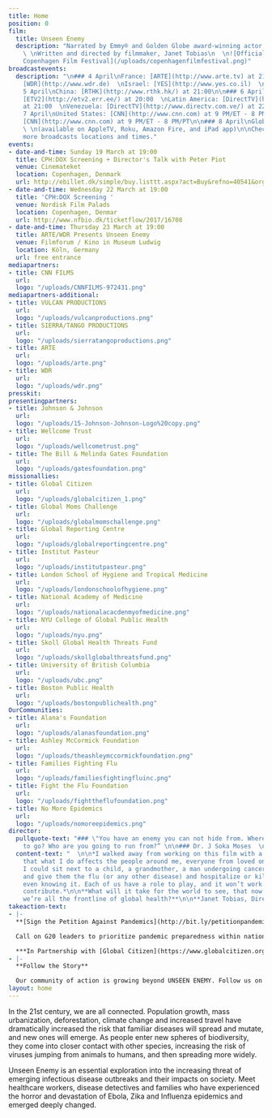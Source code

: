 ```yaml
---
title: Home
position: 0
film:
  title: Unseen Enemy
  description: "Narrated by Emmy® and Golden Globe award-winning actor, Jeffrey Wright
    \ \nWritten and directed by filmmaker, Janet Tobias\n  \n![Official Selection:
    Copenhagen Film Festival](/uploads/copenhagenfilmfestival.png)"
broadcastevents:
  description: "\n### 4 April\nFrance: [ARTE](http://www.arte.tv) at 21:55  \nGermany:
    [WDR](http://www.wdr.de)  \nIsrael: [YES](http://www.yes.co.il)  \nPoland: [TVN](http://www.tvn.pl/)\n\n###
    5 April\nChina: [RTHK](http://www.rthk.hk/) at 21:00\n\n### 6 April\nEstonia:
    [ETV2](http://etv2.err.ee/) at 20:00  \nLatin America: [DirectTV](http://www.directvla.com/)
    at 21:00  \nVenezuela: [DirectTV](http://www.directv.com.ve/) at 22:00\n\n###
    7 April\nUnited States: [CNN](http://www.cnn.com) at 9 PM/ET - 8 PM/PT  \nCanada:
    [CNN](http://www.cnn.com) at 9 PM/ET - 8 PM/PT\n\n### 8 April\nGlobally: [CNN.com/go](http://www.cnn.com/go)
    \ \n(available on AppleTV, Roku, Amazon Fire, and iPad app)\n\nCheck back for
    more broadcasts locations and times."
events:
- date-and-time: Sunday 19 March at 19:00
  title: CPH:DOX Screening + Director's Talk with Peter Piot
  venue: Cinemateket
  location: Copenhagen, Denmark
  url: http://ebillet.dk/simple/buy.listtt.aspx?act=Buy&refno=40541&orgno=156&sysno=3
- date-and-time: Wednesday 22 March at 19:00
  title: 'CPH:DOX Screening '
  venue: Nordisk Film Palads
  location: Copenhagen, Denmar
  url: http://www.nfbio.dk/ticketflow/2017/16708
- date-and-time: Thursday 23 March at 19:00
  title: ARTE/WDR Presents Unseen Enemy
  venue: Filmforum / Kino in Museum Ludwig
  location: Köln, Germany
  url: free entrance
mediapartners:
- title: CNN FILMS
  url: 
  logo: "/uploads/CNNFILMS-972431.png"
mediapartners-additional:
- title: VULCAN PRODUCTIONS
  url: 
  logo: "/uploads/vulcanproductions.png"
- title: SIERRA/TANGO PRODUCTIONS
  url: 
  logo: "/uploads/sierratangoproductions.png"
- title: ARTE
  url: 
  logo: "/uploads/arte.png"
- title: WDR
  url: 
  logo: "/uploads/wdr.png"
presskit: 
presentingpartners:
- title: Johnson & Johnson
  url: 
  logo: "/uploads/15-Johnson-Johnson-Logo%20copy.png"
- title: Wellcome Trust
  url: 
  logo: "/uploads/wellcometrust.png"
- title: The Bill & Melinda Gates Foundation
  url: 
  logo: "/uploads/gatesfoundation.png"
missionallies:
- title: Global Citizen
  url: 
  logo: "/uploads/globalcitizen_1.png"
- title: Global Moms Challenge
  url: 
  logo: "/uploads/globalmomschallenge.png"
- title: Global Reporting Centre
  url: 
  logo: "/uploads/globalreportingcentre.png"
- title: Institut Pasteur
  url: 
  logo: "/uploads/institutpasteur.png"
- title: London School of Hygiene and Tropical Medicine
  url: 
  logo: "/uploads/londonschoolofhygiene.png"
- title: National Academy of Medicine
  url: 
  logo: "/uploads/nationalacacdenmyofmedicine.png"
- title: NYU College of Global Public Health
  url: 
  logo: "/uploads/nyu.png"
- title: Skoll Global Health Threats Fund
  url: 
  logo: "/uploads/skollglobalthreatsfund.png"
- title: University of British Columbia
  url: 
  logo: "/uploads/ubc.png"
- title: Boston Public Health
  url: 
  logo: "/uploads/bostonpublichealth.png"
OurCommunities:
- title: Alana's Foundation
  url: 
  logo: "/uploads/alanasfoundation.png"
- title: Ashley McCormick Foundation
  url: 
  logo: "/uploads/theashleymccormickfoundation.png"
- title: Families Fighting Flu
  url: 
  logo: "/uploads/familiesfightingfluinc.png"
- title: Fight the Flu Foundation
  url: 
  logo: "/uploads/fighttheflufoundation.png"
- title: No More Epidemics
  url: 
  logo: "/uploads/nomoreepidemics.png"
director:
  pullquote-text: "### \"You have an enemy you can not hide from. Where are you going
    to go? Who are you going to run from?” \n\n### Dr. J Soka Moses  \n\n  "
  content-text: "  \n\n*I walked away from working on this film with a deep understanding
    that what I do affects the people around me, everyone from loved ones to passers-by.
    I could sit next to a child, a grandmother, a man undergoing cancer treatment
    and give them the flu (or any other disease) and hospitalize or kill them without
    even knowing it. Each of us have a role to play, and it won’t work unless we all
    contribute.*\n\n**What will it take for the world to see, that now more than ever
    we’re all the frontline of global health?**\n\n**Janet Tobias, Director**"
takeaction-text:
- |-
  **[Sign the Petition Against Pandemics](http://bit.ly/petitionpandemics)**

  Call on G20 leaders to prioritize pandemic preparedness within national budgets and ensure that our collective global health security is a priority on the G20 agenda this July 2017.

  ***In Partnership with [Global Citizen](https://www.globalcitizen.org/)***
- |-
  **Follow the Story**

  Our community of action is growing beyond UNSEEN ENEMY. Follow us on [Facebook](http://www.facebook.com/takesallofus), [Instagram](www.instagram.com/ittakesallofus) and [Twitter](twitter.com/ittakesallofus) for behind the scenes footage, follow-up stories, new information, campaign events and calls to action that all support the global fight against emerging infectious diseases.
layout: home
---
```


In the 21st century, we are all connected. Population growth, mass urbanization, deforestation, climate change and increased travel have dramatically increased the risk that familiar diseases will spread and mutate, and new ones will emerge. As people enter new spheres of biodiversity, they come into closer contact with other species, increasing the risk of viruses jumping from animals to humans, and then spreading more widely.

Unseen Enemy is an essential exploration into the increasing threat of emerging infectious disease outbreaks and their impacts on society. Meet healthcare workers, disease detectives and families who have experienced the horror and devastation of Ebola, Zika and Influenza epidemics and emerged deeply changed.